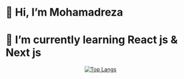 
#     👋 Hi, I’m Mohamadreza
#   🧪 I’m currently learning React js & Next js
<div align="center">
    <a href="#">
      <img src="https://github-readme-stats.vercel.app/api/top-langs/?username=mohamadrzm&layout=donut&theme=radical" alt="Top Langs">
    </a>



 </div>
  
